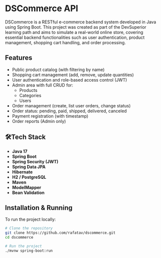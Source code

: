 # DSCommerce API

DSCommerce is a RESTful e-commerce backend system developed in Java using Spring Boot. This project was created as part of the DevSuperior learning path and aims to simulate a real-world online store, covering essential backend functionalities such as user authentication, product management, shopping cart handling, and order processing.

## Features

- Public product catalog (with filtering by name)
- Shopping cart management (add, remove, update quantities)
- User authentication and role-based access control (JWT)
- Admin area with full CRUD for:
  - Products
  - Categories
  - Users
- Order management (create, list user orders, change status)
- Order status: pending, paid, shipped, delivered, canceled
- Payment registration (with timestamp)
- Order reports (Admin only)

## 🛠Tech Stack

- **Java 17**
- **Spring Boot**
- **Spring Security (JWT)**
- **Spring Data JPA**
- **Hibernate**
- **H2 / PostgreSQL**
- **Maven**
- **ModelMapper**
- **Bean Validation**

## Installation & Running

To run the project locally:

```bash
# Clone the repository
git clone https://github.com/rafatav/dscommerce.git
cd dscommerce

# Run the project
./mvnw spring-boot:run

